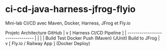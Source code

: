 # ci-cd-java-harness-jfrog-flyio
Mini-lab CI/CD avec Maven, Docker, Harness, JFrog et Fly.io

Projetc Architecture
               GitHub
                 |
                 v
       [ Harness CI/CD Pipeline ]
                 |
     -------------------------------
     |        |         |         |
   Build    Test     Docker    Push
  (Maven)   (JUnit)  Build     to JFrog
                 |
                 v
        [ Fly.io / Railway App ]
            (Docker Deploy)
